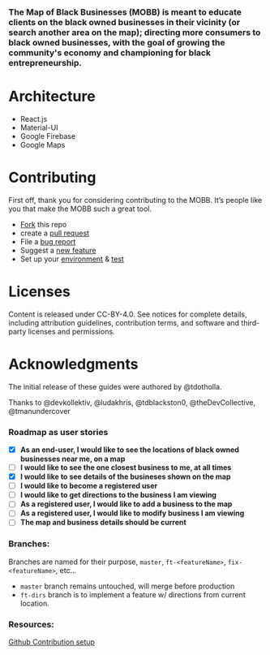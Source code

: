 ### The Map of Black Businesses (MOBB) is meant to educate clients on the black owned businesses in their vicinity (or search another area on the map); directing more consumers to black owned businesses, with the goal of growing the community's economy and championing for black entrepreneurship.

# Architecture

- React.js
- Material-UI
- Google Firebase
- Google Maps

# Contributing

First off, thank you for considering contributing to the MOBB. It’s people like you that make the MOBB such a great tool.

- [Fork](somelink.com) this repo
- create a [pull request]()
- File a [bug report]()
- Suggest a [new feature]()
- Set up your [environment]() & [test]()

# Licenses

Content is released under CC-BY-4.0. See notices for complete details, including attribution guidelines, contribution terms, and software and third-party licenses and permissions.

# Acknowledgments

The initial release of these guides were authored by @tdotholla.

Thanks to @devkollektiv, @ludakhris, @tdblackston0, @theDevCollective, @tmanundercover

### Roadmap as user stories

- [x] **As an end-user, I would like to see the locations of black owned businesses near me, on a map**
- [ ] **I would like to see the one closest business to me, at all times**
- [x] **I would like to see details of the busineses shown on the map**
- [ ] **I would like to become a registered user**
- [ ] **I would like to get directions to the business I am viewing**
- [ ] **As a registered user, I would like to add a business to the map**
- [ ] **As a registered user, I would like to modify business I am viewing**
- [ ] **The map and business details should be current**

### Branches:

Branches are named for their purpose, `master`, `ft-<featureName>`, `fix-<featureName>`, etc...

- `master` branch remains untouched, will merge before production
- `ft-dirs` branch is to implement a feature w/ directions from current location.

### Resources:

[Github Contribution setup](https://help.github.com/en/github/building-a-strong-community/setting-up-your-project-for-healthy-contributions)
